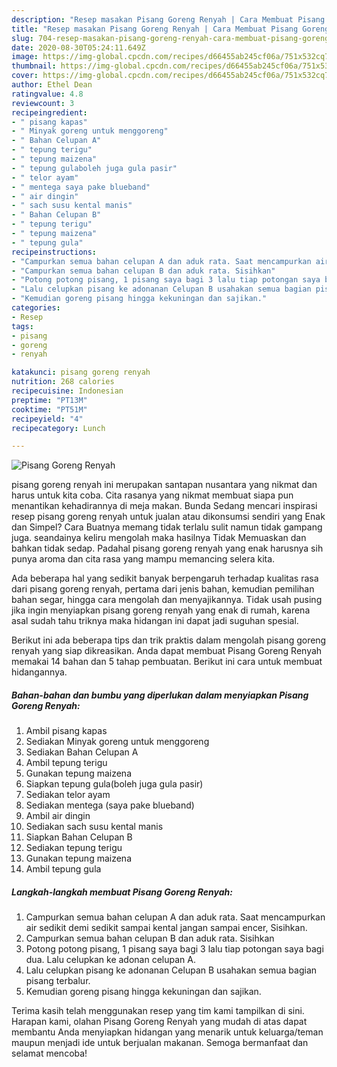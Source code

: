 ```yaml
---
description: "Resep masakan Pisang Goreng Renyah | Cara Membuat Pisang Goreng Renyah Yang Bisa Manjain Lidah"
title: "Resep masakan Pisang Goreng Renyah | Cara Membuat Pisang Goreng Renyah Yang Bisa Manjain Lidah"
slug: 704-resep-masakan-pisang-goreng-renyah-cara-membuat-pisang-goreng-renyah-yang-bisa-manjain-lidah
date: 2020-08-30T05:24:11.649Z
image: https://img-global.cpcdn.com/recipes/d66455ab245cf06a/751x532cq70/pisang-goreng-renyah-foto-resep-utama.jpg
thumbnail: https://img-global.cpcdn.com/recipes/d66455ab245cf06a/751x532cq70/pisang-goreng-renyah-foto-resep-utama.jpg
cover: https://img-global.cpcdn.com/recipes/d66455ab245cf06a/751x532cq70/pisang-goreng-renyah-foto-resep-utama.jpg
author: Ethel Dean
ratingvalue: 4.8
reviewcount: 3
recipeingredient:
- " pisang kapas"
- " Minyak goreng untuk menggoreng"
- " Bahan Celupan A"
- " tepung terigu"
- " tepung maizena"
- " tepung gulaboleh juga gula pasir"
- " telor ayam"
- " mentega saya pake blueband"
- " air dingin"
- " sach susu kental manis"
- " Bahan Celupan B"
- " tepung terigu"
- " tepung maizena"
- " tepung gula"
recipeinstructions:
- "Campurkan semua bahan celupan A dan aduk rata. Saat mencampurkan air sedikit demi sedikit sampai kental jangan sampai encer, Sisihkan."
- "Campurkan semua bahan celupan B dan aduk rata. Sisihkan"
- "Potong potong pisang, 1 pisang saya bagi 3 lalu tiap potongan saya bagi dua. Lalu celupkan ke adonan celupan A."
- "Lalu celupkan pisang ke adonanan Celupan B usahakan semua bagian pisang terbalur."
- "Kemudian goreng pisang hingga kekuningan dan sajikan."
categories:
- Resep
tags:
- pisang
- goreng
- renyah

katakunci: pisang goreng renyah 
nutrition: 268 calories
recipecuisine: Indonesian
preptime: "PT13M"
cooktime: "PT51M"
recipeyield: "4"
recipecategory: Lunch

---
```



![Pisang Goreng Renyah](https://img-global.cpcdn.com/recipes/d66455ab245cf06a/751x532cq70/pisang-goreng-renyah-foto-resep-utama.jpg)


pisang goreng renyah ini merupakan santapan nusantara yang nikmat dan harus untuk kita coba. Cita rasanya yang nikmat membuat siapa pun menantikan kehadirannya di meja makan.
Bunda Sedang mencari inspirasi resep pisang goreng renyah untuk jualan atau dikonsumsi sendiri yang Enak dan Simpel? Cara Buatnya memang tidak terlalu sulit namun tidak gampang juga. seandainya keliru mengolah maka hasilnya Tidak Memuaskan dan bahkan tidak sedap. Padahal pisang goreng renyah yang enak harusnya sih punya aroma dan cita rasa yang mampu memancing selera kita.

Ada beberapa hal yang sedikit banyak berpengaruh terhadap kualitas rasa dari pisang goreng renyah, pertama dari jenis bahan, kemudian pemilihan bahan segar, hingga cara mengolah dan menyajikannya. Tidak usah pusing jika ingin menyiapkan pisang goreng renyah yang enak di rumah, karena asal sudah tahu triknya maka hidangan ini dapat jadi suguhan spesial.




Berikut ini ada beberapa tips dan trik praktis dalam mengolah pisang goreng renyah yang siap dikreasikan. Anda dapat membuat Pisang Goreng Renyah memakai 14 bahan dan 5 tahap pembuatan. Berikut ini cara untuk membuat hidangannya.

<!--inarticleads1-->

##### Bahan-bahan dan bumbu yang diperlukan dalam menyiapkan Pisang Goreng Renyah:

1. Ambil  pisang kapas
1. Sediakan  Minyak goreng untuk menggoreng
1. Sediakan  Bahan Celupan A
1. Ambil  tepung terigu
1. Gunakan  tepung maizena
1. Siapkan  tepung gula(boleh juga gula pasir)
1. Sediakan  telor ayam
1. Sediakan  mentega (saya pake blueband)
1. Ambil  air dingin
1. Sediakan  sach susu kental manis
1. Siapkan  Bahan Celupan B
1. Sediakan  tepung terigu
1. Gunakan  tepung maizena
1. Ambil  tepung gula




<!--inarticleads2-->

##### Langkah-langkah membuat Pisang Goreng Renyah:

1. Campurkan semua bahan celupan A dan aduk rata. Saat mencampurkan air sedikit demi sedikit sampai kental jangan sampai encer, Sisihkan.
1. Campurkan semua bahan celupan B dan aduk rata. Sisihkan
1. Potong potong pisang, 1 pisang saya bagi 3 lalu tiap potongan saya bagi dua. Lalu celupkan ke adonan celupan A.
1. Lalu celupkan pisang ke adonanan Celupan B usahakan semua bagian pisang terbalur.
1. Kemudian goreng pisang hingga kekuningan dan sajikan.




Terima kasih telah menggunakan resep yang tim kami tampilkan di sini. Harapan kami, olahan Pisang Goreng Renyah yang mudah di atas dapat membantu Anda menyiapkan hidangan yang menarik untuk keluarga/teman maupun menjadi ide untuk berjualan makanan. Semoga bermanfaat dan selamat mencoba!
